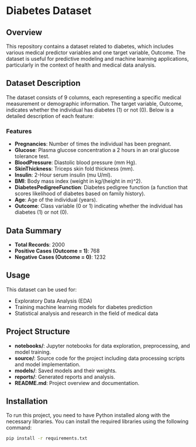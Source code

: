 # Diabetes Dataset

## Overview

This repository contains a dataset related to diabetes, which includes various medical predictor variables and one target variable, Outcome. The dataset is useful for predictive modeling and machine learning applications, particularly in the context of health and medical data analysis.

## Dataset Description

The dataset consists of 9 columns, each representing a specific medical measurement or demographic information. The target variable, Outcome, indicates whether the individual has diabetes (1) or not (0). Below is a detailed description of each feature:

### Features

- **Pregnancies**: Number of times the individual has been pregnant.
- **Glucose**: Plasma glucose concentration a 2 hours in an oral glucose tolerance test.
- **BloodPressure**: Diastolic blood pressure (mm Hg).
- **SkinThickness**: Triceps skin fold thickness (mm).
- **Insulin**: 2-Hour serum insulin (mu U/ml).
- **BMI**: Body mass index (weight in kg/(height in m)^2).
- **DiabetesPedigreeFunction**: Diabetes pedigree function (a function that scores likelihood of diabetes based on family history).
- **Age**: Age of the individual (years).
- **Outcome**: Class variable (0 or 1) indicating whether the individual has diabetes (1) or not (0).

## Data Summary

- **Total Records**: 2000
- **Positive Cases (Outcome = 1)**: 768
- **Negative Cases (Outcome = 0)**: 1232

## Usage

This dataset can be used for:

- Exploratory Data Analysis (EDA)
- Training machine learning models for diabetes prediction
- Statistical analysis and research in the field of medical data

## Project Structure

- **notebooks/**: Jupyter notebooks for data exploration, preprocessing, and model training.
- **source/**: Source code for the project including data processing scripts and model implementation.
- **models/**: Saved models and their weights.
- **reports/**: Generated reports and analysis.
- **README.md**: Project overview and documentation.

## Installation

To run this project, you need to have Python installed along with the necessary libraries. You can install the required libraries using the following command:

```bash
pip install -r requirements.txt